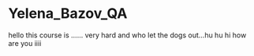 # Yelena_Bazov_QA
hello this course is ......
very hard
and 
who let the dogs out...hu hu
hi how are you
iiii
